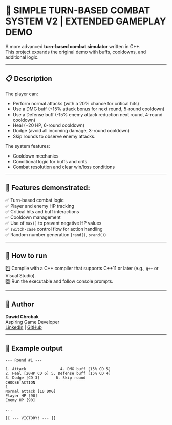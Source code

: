 # 🎯 SIMPLE TURN-BASED COMBAT SYSTEM V2 | EXTENDED GAMEPLAY DEMO

A more advanced **turn-based combat simulator** written in C++.  
This project expands the original demo with buffs, cooldowns, and additional logic.

---

## 📋 Description

The player can:
- Perform normal attacks (with a 20% chance for critical hits)
- Use a DMG buff (+15% attack bonus for next round, 5-round cooldown)
- Use a Defense buff (-15% enemy attack reduction next round, 4-round cooldown)
- Heal (+20 HP, 6-round cooldown)
- Dodge (avoid all incoming damage, 3-round cooldown)
- Skip rounds to observe enemy attacks.

The system features:
- Cooldown mechanics
- Conditional logic for buffs and crits
- Combat resolution and clear win/loss conditions

---

## 🧩 Features demonstrated:

✅ Turn-based combat logic  
✅ Player and enemy HP tracking  
✅ Critical hits and buff interactions  
✅ Cooldown management  
✅ Use of `max()` to prevent negative HP values  
✅ `switch-case` control flow for action handling  
✅ Random number generation (`rand()`, `srand()`)

---

## 🔧 How to run

1️⃣ Compile with a C++ compiler that supports C++11 or later (e.g., `g++` or Visual Studio).  
2️⃣ Run the executable and follow console prompts.

---

## 👤 Author

**Dawid Chrobak**  
Aspiring Game Developer  
[LinkedIn](https://www.linkedin.com/in/dawid-chrobak-9511a0373/) | [GitHub](https://github.com/dChrobakDev)

---

## 📝 Example output

```text
--- Round #1 ---

1. Attack		        4. DMG buff [15% CD 5]
2. Heal [20HP CD 6]	5. Defense buff [15% CD 4]
3. Dodge [CD 3]		  6. Skip round
CHOOSE ACTION
1
Normal attack [10 DMG]
Player HP [90]
Enemy HP [90]

...

[[ --- VICTORY! --- ]]
